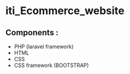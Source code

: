 # iti_Ecommerce_website
## Components : 
- PHP (laravel framework)
- HTML
- CSS
- CSS framework (BOOTSTRAP)

